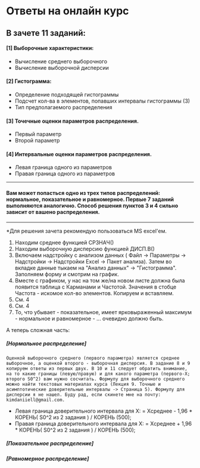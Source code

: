 # Ответы на онлайн курс

## В зачете 11 заданий:
  
#### [1] Выборочные характеристики:
+ Вычисление среднего выборочного
+ Вычисление выборочной дисперсии
#### [2] Гистограмма:
+ Определение подходящей гистограммы
+ Подсчет кол-ва в элементов, попавших интервалы гистограммы (3)
+ Тип предполагаемого распределения
#### [3] Точечные оценки параметров распределения.
+ Первый параметр
+ Второй параметр
#### [4] Интервальные оценки параметров распределения.
+  Левая граница одного из параметров
+ Правая граница одного из параметров
    
---------
 
 #### Вам может попасться одно из трех типов распределений: нормальное, показательное и равномерное. Первые 7 заданий выполняются аналогично. Способ решения пунктов 3 и 4 сильно зависит от вашено распределения.
 
---------
 
*Для решения зачета рекомендую пользоваться MS excel'ем.

1) Находим  среднее функцией СРЗНАЧ()
2) Находим выборочную дисперсию функцией ДИСП.В()
3) Включаем надстройку с анализом данных ( Файл -> Параметры -> Надстройки -> Надстройки Excel -> Пакет анализа). Затем во вкладке данные тыкаем на "Анализ данных" -> "Гистограмма". Заполняем форму и смотрим на график. 
4) Вместе с графиком, у нас на том же/на новом листе должна была появится таблица с Карманами и Частотой. Значения в стобце Частота - искомое кол-во элементов. Копируем и вставляем.
5) См. 4
6) См. 4
7) То, что убывает - показательное, имеет ярковыраженный максимум - нормальное и равномерное - ... очевидно должно быть.

А теперь сложная часть:

 ##### [Нормальное распределение]
 
    Оценкой выборочного среднего (первого параметра) является среднее выборочное, а оценкой второго - выборочная дисперсия. В задание 8 и 9 копируем ответы из первых двух. В 10 и 11 следует обратить внимание, на то какие границы (левую/правую) и для какого параметра (первого-X; второго S0^2) вам нужно сосчитать. Формулу для выборочного среднего можно найти текстовых материалах курса (Лекция 9. Точные и асимптотические доверительные интервалы -> Страница 5). Формулу для дисперсии я не нашел. Буду рад, если скинете мне на почту: kimdaniiell@gmail.com. 
    
+ Левая граница доверительного интервала для X:
    = Xсреднее - 1,96 * КОРЕНЬ( S0^2 из 2 задания ) / КОРЕНЬ (500);
+ Правая граница доверительного интервала для X:
    = Xсреднее + 1,96 * КОРЕНЬ( S0^2 из 2 задания ) / КОРЕНЬ (500);

##### [Показательное распределение]

##### [Равномерное распределение]
